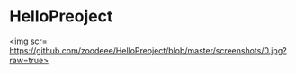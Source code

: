 # HelloPreoject
<img scr= https://github.com/zoodeee/HelloPreoject/blob/master/screenshots/0.jpg?raw=true>
